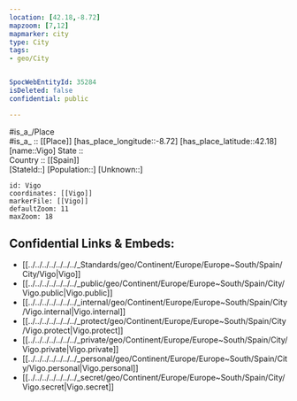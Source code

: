 ```yaml
---
location: [42.18,-8.72] 
mapzoom: [7,12] 
mapmarker: city 
type: City
tags:
- geo/City


SpocWebEntityId: 35284
isDeleted: false
confidential: public

---
```

#is_a_/Place  
#is_a_ :: [[Place]] 
[has_place_longitude::-8.72] 
[has_place_latitude::42.18] 
[name::Vigo] 
State ::  
Country :: [[Spain]]  
[StateId::] 
[Population::] 
[Unknown::] 


```leaflet
id: Vigo
coordinates: [[Vigo]] 
markerFile: [[Vigo]] 
defaultZoom: 11 
maxZoom: 18
```


## Confidential Links & Embeds: 
- [[../../../../../../../_Standards/geo/Continent/Europe/Europe~South/Spain/City/Vigo|Vigo]] 
- [[../../../../../../../_public/geo/Continent/Europe/Europe~South/Spain/City/Vigo.public|Vigo.public]] 
- [[../../../../../../../_internal/geo/Continent/Europe/Europe~South/Spain/City/Vigo.internal|Vigo.internal]] 
- [[../../../../../../../_protect/geo/Continent/Europe/Europe~South/Spain/City/Vigo.protect|Vigo.protect]] 
- [[../../../../../../../_private/geo/Continent/Europe/Europe~South/Spain/City/Vigo.private|Vigo.private]] 
- [[../../../../../../../_personal/geo/Continent/Europe/Europe~South/Spain/City/Vigo.personal|Vigo.personal]] 
- [[../../../../../../../_secret/geo/Continent/Europe/Europe~South/Spain/City/Vigo.secret|Vigo.secret]] 
